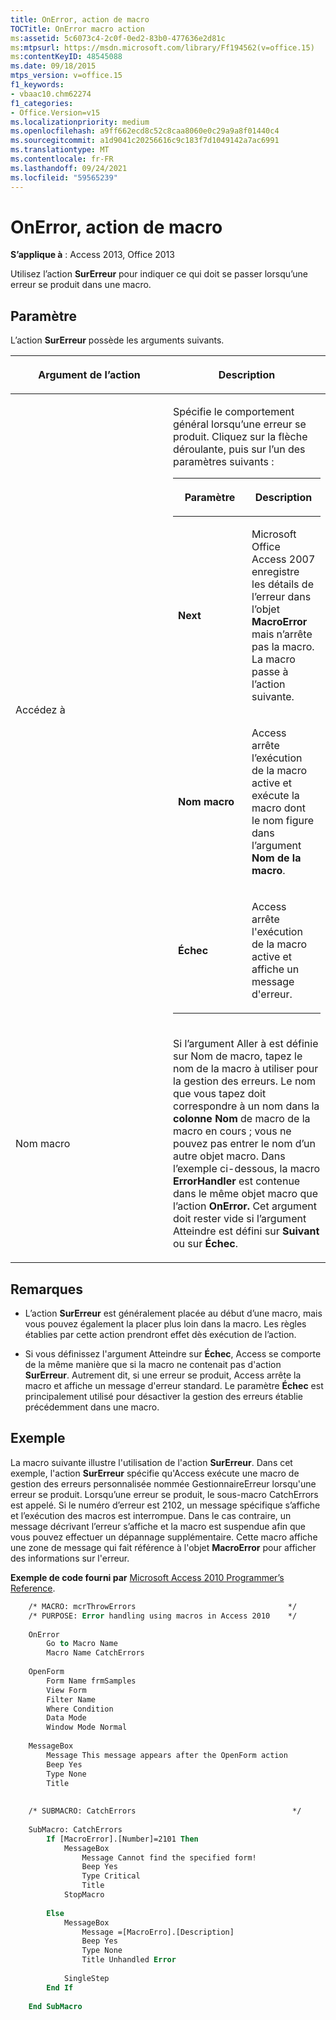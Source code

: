 ```yaml
---
title: OnError, action de macro
TOCTitle: OnError macro action
ms:assetid: 5c6073c4-2c0f-0ed2-83b0-477636e2d81c
ms:mtpsurl: https://msdn.microsoft.com/library/Ff194562(v=office.15)
ms:contentKeyID: 48545088
ms.date: 09/18/2015
mtps_version: v=office.15
f1_keywords:
- vbaac10.chm62274
f1_categories:
- Office.Version=v15
ms.localizationpriority: medium
ms.openlocfilehash: a9ff662ecd8c52c8caa8060e0c29a9a8f01440c4
ms.sourcegitcommit: a1d9041c20256616c9c183f7d1049142a7ac6991
ms.translationtype: MT
ms.contentlocale: fr-FR
ms.lasthandoff: 09/24/2021
ms.locfileid: "59565239"
---
```

# <a name="onerror-macro-action"></a>OnError, action de macro

**S’applique à** : Access 2013, Office 2013

Utilisez l’action **SurErreur** pour indiquer ce qui doit se passer lorsqu’une erreur se produit dans une macro.

## <a name="setting"></a>Paramètre

L’action **SurErreur** possède les arguments suivants.

<table>
<colgroup>
<col style="width: 50%" />
<col style="width: 50%" />
</colgroup>
<thead>
<tr class="header">
<th><p>Argument de l’action</p></th>
<th><p>Description</p></th>
</tr>
</thead>
<tbody>
<tr class="odd">
<td><p>Accédez à</p></td>
<td><p>Spécifie le comportement général lorsqu’une erreur se produit. Cliquez sur la flèche déroulante, puis sur l’un des paramètres suivants :</p>
<div class="tableSection">
<table>
<colgroup>
<col style="width: 50%" />
<col style="width: 50%" />
</colgroup>
<thead>
<tr class="header">
<th><p>Paramètre</p></th>
<th><p>Description</p></th>
</tr>
</thead>
<tbody>
<tr class="odd">
<td><p><strong>Next</strong></p></td>
<td><p>Microsoft Office Access 2007 enregistre les détails de l’erreur dans l’objet <strong>MacroError</strong> mais n’arrête pas la macro. La macro passe à l’action suivante.</p></td>
</tr>
<tr class="even">
<td><p><strong>Nom macro</strong></p></td>
<td><p>Access arrête l’exécution de la macro active et exécute la macro dont le nom figure dans l’argument <strong>Nom de la macro</strong>.</p></td>
</tr>
<tr class="odd">
<td><p><strong>Échec</strong></p></td>
<td><p>Access arrête l'exécution de la macro active et affiche un message d'erreur.</p></td>
</tr>
</tbody>
</table>

</div></td>
</tr>
<tr class="even">
<td><p>Nom macro</p></td>
<td><p>Si l’argument Aller à est définie sur Nom de macro, tapez le nom de la macro à utiliser pour la gestion des erreurs. Le nom que vous tapez doit correspondre à un nom dans la <strong>colonne Nom</strong> de macro de la macro en cours ; vous ne pouvez pas entrer le nom d’un autre objet macro. Dans l’exemple ci-dessous, la macro <strong>ErrorHandler</strong> est contenue dans le même objet macro que l’action <strong>OnError.</strong> Cet argument doit rester vide si l’argument Atteindre est défini sur <strong>Suivant</strong> ou sur <strong>Échec</strong>.</p></td>
</tr>
</tbody>
</table>


## <a name="remarks"></a>Remarques

- L’action **SurErreur** est généralement placée au début d’une macro, mais vous pouvez également la placer plus loin dans la macro. Les règles établies par cette action prendront effet dès exécution de l’action.

- Si vous définissez l'argument Atteindre sur **Échec**, Access se comporte de la même manière que si la macro ne contenait pas d'action **SurErreur**. Autrement dit, si une erreur se produit, Access arrête la macro et affiche un message d'erreur standard. Le paramètre **Échec** est principalement utilisé pour désactiver la gestion des erreurs établie précédemment dans une macro.

## <a name="example"></a>Exemple

La macro suivante illustre l'utilisation de l'action **SurErreur**. Dans cet exemple, l'action **SurErreur** spécifie qu'Access exécute une macro de gestion des erreurs personnalisée nommée GestionnaireErreur lorsqu'une erreur se produit. Lorsqu’une erreur se produit, le sous-macro CatchErrors est appelé. Si le numéro d’erreur est 2102, un message spécifique s’affiche et l’exécution des macros est interrompue. Dans le cas contraire, un message décrivant l’erreur s’affiche et la macro est suspendue afin que vous pouvez effectuer un dépannage supplémentaire. Cette macro affiche une zone de message qui fait référence à l'objet **MacroError** pour afficher des informations sur l'erreur.

**Exemple de code fourni par** [Microsoft Access 2010 Programmer’s Reference](https://www.amazon.com/Microsoft-Access-2010-Programmers-Reference/dp/8126528125).

```vb
    /* MACRO: mcrThrowErrors                                  */
    /* PURPOSE: Error handling using macros in Access 2010    */
    
    OnError
        Go to Macro Name
        Macro Name CatchErrors
    
    OpenForm 
        Form Name frmSamples
        View Form
        Filter Name
        Where Condition
        Data Mode
        Window Mode Normal
    
    MessageBox 
        Message This message appears after the OpenForm action
        Beep Yes
        Type None
        Title
    
    
    /* SUBMACRO: CatchErrors                                   */
    
    SubMacro: CatchErrors
        If [MacroError].[Number]=2101 Then
            MessageBox
                Message Cannot find the specified form!
                Beep Yes
                Type Critical
                Title
            StopMacro
    
        Else
            MessageBox
                Message =[MacroErro].[Description]
                Beep Yes
                Type None
                Title Unhandled Error
    
            SingleStep
        End If
    
    End SubMacro
```
